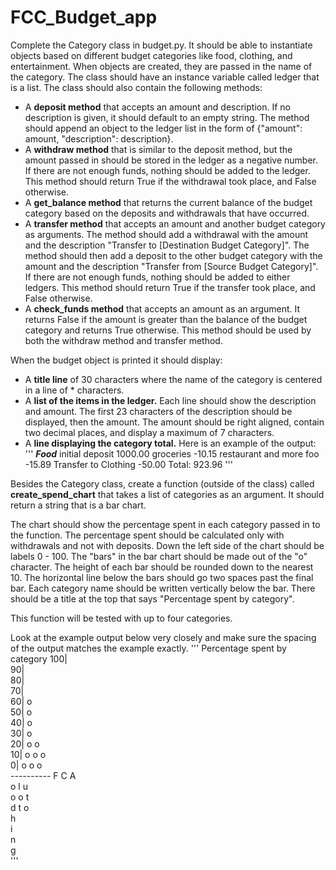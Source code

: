 # FCC_Budget_app

Complete the Category class in budget.py. It should be able to instantiate objects based on different budget categories like food, clothing, and entertainment. When objects are created, they are passed in the name of the category. The class should have an instance variable called ledger that is a list. The class should also contain the following methods:

- A **deposit method** that accepts an amount and description. If no description is given, it should default to an empty string. The method should append an object to the ledger list in the form of {"amount": amount, "description": description}.
- A **withdraw method** that is similar to the deposit method, but the amount passed in should be stored in the ledger as a negative number. If there are not enough funds, nothing should be added to the ledger. This method should return True if the withdrawal took place, and False otherwise.
- A **get_balance method** that returns the current balance of the budget category based on the deposits and withdrawals that have occurred.
- A **transfer method** that accepts an amount and another budget category as arguments. The method should add a withdrawal with the amount and the description "Transfer to [Destination Budget Category]". The method should then add a deposit to the other budget category with the amount and the description "Transfer from [Source Budget Category]". If there are not enough funds, nothing should be added to either ledgers. This method should return True if the transfer took place, and False otherwise.
- A **check_funds method** that accepts an amount as an argument. It returns False if the amount is greater than the balance of the budget category and returns True otherwise. This method should be used by both the withdraw method and transfer method.


When the budget object is printed it should display:

- A **title line** of 30 characters where the name of the category is centered in a line of * characters.
- A **list of the items in the ledger.** Each line should show the description and amount. The first 23 characters of the description should be displayed, then the amount. The amount should be right aligned, contain two decimal places, and display a maximum of 7 characters.
- A **line displaying the category total.**
Here is an example of the output:
'''
*************Food*************
initial deposit        1000.00
groceries               -10.15
restaurant and more foo -15.89
Transfer to Clothing    -50.00
Total: 923.96
'''

Besides the Category class, create a function (outside of the class) called **create_spend_chart** that takes a list of categories as an argument. It should return a string that is a bar chart.

The chart should show the percentage spent in each category passed in to the function. The percentage spent should be calculated only with withdrawals and not with deposits. Down the left side of the chart should be labels 0 - 100. The "bars" in the bar chart should be made out of the "o" character. The height of each bar should be rounded down to the nearest 10. The horizontal line below the bars should go two spaces past the final bar. Each category name should be written vertically below the bar. There should be a title at the top that says "Percentage spent by category".

This function will be tested with up to four categories.

Look at the example output below very closely and make sure the spacing of the output matches the example exactly.
'''
Percentage spent by category
100|          
 90|          
 80|          
 70|          
 60| o        
 50| o        
 40| o        
 30| o        
 20| o  o     
 10| o  o  o  
  0| o  o  o  
    ----------
     F  C  A  
     o  l  u  
     o  o  t  
     d  t  o  
        h     
        i     
        n     
        g    
'''        
